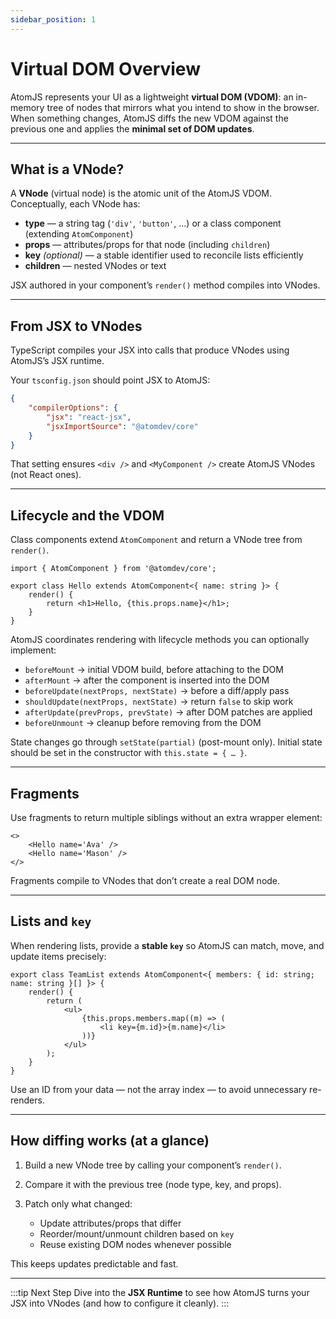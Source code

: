 ```yaml
---
sidebar_position: 1
---
```


# Virtual DOM Overview

AtomJS represents your UI as a lightweight **virtual DOM (VDOM)**: an in-memory tree of nodes that mirrors what you intend to show in the browser. When something changes, AtomJS diffs the new VDOM against the previous one and applies the **minimal set of DOM updates**.

---

## What is a VNode?

A **VNode** (virtual node) is the atomic unit of the AtomJS VDOM. Conceptually, each VNode has:

-   **type** — a string tag (`'div'`, `'button'`, …) or a class component (extending `AtomComponent`)
-   **props** — attributes/props for that node (including `children`)
-   **key** _(optional)_ — a stable identifier used to reconcile lists efficiently
-   **children** — nested VNodes or text

JSX authored in your component’s `render()` method compiles into VNodes.

---

## From JSX to VNodes

TypeScript compiles your JSX into calls that produce VNodes using AtomJS’s JSX runtime.

Your `tsconfig.json` should point JSX to AtomJS:

```json
{
    "compilerOptions": {
        "jsx": "react-jsx",
        "jsxImportSource": "@atomdev/core"
    }
}
```

That setting ensures `<div />` and `<MyComponent />` create AtomJS VNodes (not React ones).

---

## Lifecycle and the VDOM

Class components extend `AtomComponent` and return a VNode tree from `render()`.

```tsx
import { AtomComponent } from '@atomdev/core';

export class Hello extends AtomComponent<{ name: string }> {
    render() {
        return <h1>Hello, {this.props.name}</h1>;
    }
}
```

AtomJS coordinates rendering with lifecycle methods you can optionally implement:

-   `beforeMount` → initial VDOM build, before attaching to the DOM
-   `afterMount` → after the component is inserted into the DOM
-   `beforeUpdate(nextProps, nextState)` → before a diff/apply pass
-   `shouldUpdate(nextProps, nextState)` → return `false` to skip work
-   `afterUpdate(prevProps, prevState)` → after DOM patches are applied
-   `beforeUnmount` → cleanup before removing from the DOM

State changes go through `setState(partial)` (post-mount only). Initial state should be set in the constructor with `this.state = { … }`.

---

## Fragments

Use fragments to return multiple siblings without an extra wrapper element:

```tsx
<>
    <Hello name='Ava' />
    <Hello name='Mason' />
</>
```

Fragments compile to VNodes that don’t create a real DOM node.

---

## Lists and `key`

When rendering lists, provide a **stable `key`** so AtomJS can match, move, and update items precisely:

```tsx
export class TeamList extends AtomComponent<{ members: { id: string; name: string }[] }> {
    render() {
        return (
            <ul>
                {this.props.members.map((m) => (
                    <li key={m.id}>{m.name}</li>
                ))}
            </ul>
        );
    }
}
```

Use an ID from your data — not the array index — to avoid unnecessary re-renders.

---

## How diffing works (at a glance)

1. Build a new VNode tree by calling your component’s `render()`.
2. Compare it with the previous tree (node type, key, and props).
3. Patch only what changed:

    - Update attributes/props that differ
    - Reorder/mount/unmount children based on `key`
    - Reuse existing DOM nodes whenever possible

This keeps updates predictable and fast.

---

:::tip Next Step
Dive into the **JSX Runtime** to see how AtomJS turns your JSX into VNodes (and how to configure it cleanly).
:::
